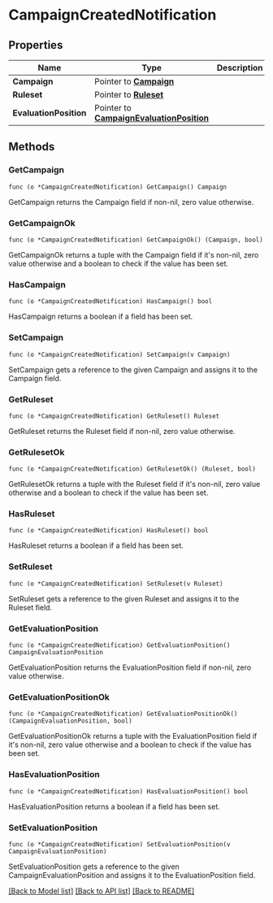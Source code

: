 # CampaignCreatedNotification

## Properties

Name | Type | Description | Notes
------------ | ------------- | ------------- | -------------
**Campaign** | Pointer to [**Campaign**](Campaign.md) |  | 
**Ruleset** | Pointer to [**Ruleset**](Ruleset.md) |  | [optional] 
**EvaluationPosition** | Pointer to [**CampaignEvaluationPosition**](CampaignEvaluationPosition.md) |  | 

## Methods

### GetCampaign

`func (o *CampaignCreatedNotification) GetCampaign() Campaign`

GetCampaign returns the Campaign field if non-nil, zero value otherwise.

### GetCampaignOk

`func (o *CampaignCreatedNotification) GetCampaignOk() (Campaign, bool)`

GetCampaignOk returns a tuple with the Campaign field if it's non-nil, zero value otherwise
and a boolean to check if the value has been set.

### HasCampaign

`func (o *CampaignCreatedNotification) HasCampaign() bool`

HasCampaign returns a boolean if a field has been set.

### SetCampaign

`func (o *CampaignCreatedNotification) SetCampaign(v Campaign)`

SetCampaign gets a reference to the given Campaign and assigns it to the Campaign field.

### GetRuleset

`func (o *CampaignCreatedNotification) GetRuleset() Ruleset`

GetRuleset returns the Ruleset field if non-nil, zero value otherwise.

### GetRulesetOk

`func (o *CampaignCreatedNotification) GetRulesetOk() (Ruleset, bool)`

GetRulesetOk returns a tuple with the Ruleset field if it's non-nil, zero value otherwise
and a boolean to check if the value has been set.

### HasRuleset

`func (o *CampaignCreatedNotification) HasRuleset() bool`

HasRuleset returns a boolean if a field has been set.

### SetRuleset

`func (o *CampaignCreatedNotification) SetRuleset(v Ruleset)`

SetRuleset gets a reference to the given Ruleset and assigns it to the Ruleset field.

### GetEvaluationPosition

`func (o *CampaignCreatedNotification) GetEvaluationPosition() CampaignEvaluationPosition`

GetEvaluationPosition returns the EvaluationPosition field if non-nil, zero value otherwise.

### GetEvaluationPositionOk

`func (o *CampaignCreatedNotification) GetEvaluationPositionOk() (CampaignEvaluationPosition, bool)`

GetEvaluationPositionOk returns a tuple with the EvaluationPosition field if it's non-nil, zero value otherwise
and a boolean to check if the value has been set.

### HasEvaluationPosition

`func (o *CampaignCreatedNotification) HasEvaluationPosition() bool`

HasEvaluationPosition returns a boolean if a field has been set.

### SetEvaluationPosition

`func (o *CampaignCreatedNotification) SetEvaluationPosition(v CampaignEvaluationPosition)`

SetEvaluationPosition gets a reference to the given CampaignEvaluationPosition and assigns it to the EvaluationPosition field.


[[Back to Model list]](../README.md#documentation-for-models) [[Back to API list]](../README.md#documentation-for-api-endpoints) [[Back to README]](../README.md)


